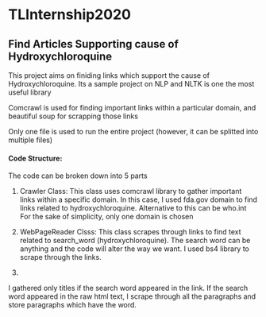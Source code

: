 # TLInternship2020
## Find Articles Supporting cause of Hydroxychloroquine

This project aims on finiding links which support the cause of Hydroxychloroquine.
Its a sample project on NLP and NLTK is one the most useful library

Comcrawl is used for finding important links within a particular domain, and beautiful soup for scrapping those links

Only one file is used to run the entire project (however, it can be splitted into multiple files)

#### Code Structure:

The code can be broken down into 5 parts
1. Crawler Class: This class uses comcrawl library to gather important links within a specific domain. In this case, I used fda.gov domain to find links related to hydroxychloroquine. Alternative to this can be who.int
For the sake of simplicity, only one domain is chosen

2. WebPageReader Clsss: This class scrapes through links to find text related to search_word (hydroxychloroquine). The search word can be anything and the code will alter the way we want. I used bs4 library to scrape through the links.

3. 
I gathered only titles if the search word appeared in the link.
If the search word appeared in the raw html text, I scrape through all the paragraphs and store paragraphs which have the word.
